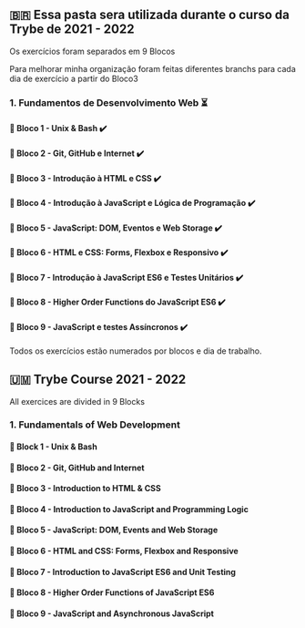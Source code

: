 ## :brazil: Essa pasta sera utilizada durante o curso da Trybe de 2021 - 2022

Os exercícios foram separados em 9 Blocos

Para melhorar minha organização foram feitas diferentes branchs para cada dia de exercício a partir do Bloco3

### 1. Fundamentos de Desenvolvimento Web :hourglass_flowing_sand:

####  :pushpin: Bloco 1 - Unix & Bash :heavy_check_mark:

####  :pushpin: Bloco 2 - Git, GitHub e Internet :heavy_check_mark:

####  :pushpin: Bloco 3 - Introdução à HTML e CSS :heavy_check_mark:

####  :pushpin: Bloco 4 - Introdução à JavaScript e Lógica de Programação :heavy_check_mark:

####  :pushpin: Bloco 5 - JavaScript: DOM, Eventos e Web Storage :heavy_check_mark:

####  :pushpin: Bloco 6 - HTML e CSS: Forms, Flexbox e Responsivo :heavy_check_mark:

####  :pushpin: Bloco 7 - Introdução à JavaScript ES6 e Testes Unitários :heavy_check_mark:

####  :pushpin: Bloco 8 - Higher Order Functions do JavaScript ES6 :heavy_check_mark:

####  :pushpin: Bloco 9 - JavaScript e testes Assíncronos :heavy_check_mark:


Todos os exercícios estão numerados por blocos e dia de trabalho.

## :us_outlying_islands: Trybe Course 2021 - 2022

All exercices are divided in 9 Blocks

### 1. Fundamentals of Web Development

####  :pushpin: Block 1 - Unix & Bash 

####  :pushpin: Bloco 2 - Git, GitHub and Internet 

####  :pushpin: Bloco 3 - Introduction to HTML & CSS 

####  :pushpin: Bloco 4 - Introduction to JavaScript and Programming Logic

####  :pushpin: Bloco 5 - JavaScript: DOM, Events and Web Storage

####  :pushpin: Bloco 6 - HTML and CSS: Forms, Flexbox and Responsive 

####  :pushpin: Bloco 7 - Introduction to JavaScript ES6 and Unit Testing

####  :pushpin: Bloco 8 - Higher Order Functions of JavaScript ES6

####  :pushpin: Bloco 9 - JavaScript and Asynchronous JavaScript


